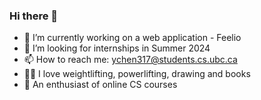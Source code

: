 ### Hi there 👋

- 🔭 I’m currently working on a web application - Feelio
- 🤔 I’m looking for internships in Summer 2024
- 📫 How to reach me: ychen317@students.cs.ubc.ca
- 🏋️‍♀️ I love weightlifting, powerlifting, drawing and books
- 🎉 An enthusiast of online CS courses
